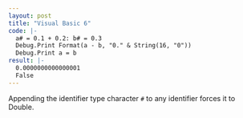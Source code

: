 ```yaml
---
layout: post
title: "Visual Basic 6"
code: |-
  a# = 0.1 + 0.2: b# = 0.3
  Debug.Print Format(a - b, "0." & String(16, "0"))
  Debug.Print a = b
result: |-
  0.0000000000000001  
  False
---
```

Appending the identifier type character <code>#</code> to any identifier forces it to Double.

